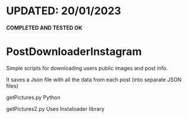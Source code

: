 # UPDATED: 20/01/2023

#### COMPLETED AND TESTED OK ####

# PostDownloaderInstagram

Simple scripts for downloading users public images and post info.

It saves a Json file with all the data from each post (into separate JSON files)

getPictures.py
Python

getPictures2.py
Uses Instaloader library
